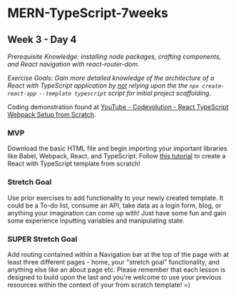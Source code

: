 # MERN-TypeScript-7weeks

## Week 3 - Day 4

*Prerequisite Knowledge: installing node packages, crafting components, and React navigation with react-router-dom.*

*Exercise Goals: Gain more detailed knowledge of the architecture of a React with TypeScript application by <ins>not</ins> relying upon the the `npx create-react-app --template typescript` script for initial project scaffolding.*

Coding demonstration found at [YouTube - Codevolution - React TypeScript Webpack Setup from Scratch](https://www.youtube.com/watch?v=Elpu7CIuqjY&list=PLC3y8-rFHvwiWPS2RO3BKotLRfgg_8WEo).

### MVP

Download the basic HTML file and begin importing your important libraries like Babel, Webpack, React, and TypeScript. Follow [this tutorial](https://www.youtube.com/watch?v=Elpu7CIuqjY&list=PLC3y8-rFHvwiWPS2RO3BKotLRfgg_8WEo) to create a React with TypeScript template from scratch! 

### Stretch Goal
Use prior exercises to add functionality to your newly created template. It could be a To-do list, consume an API, take data as a login form, blog, or anything your imagination can come up with! Just have some fun and gain some experience inputting variables and manipulating state.

### SUPER Stretch Goal
Add routing contained within a Navigation bar at the top of the page with at least three different pages - home, your "stretch goal" functionality, and anything else like an about page etc. Please remember that each lesson is designed to build upon the last and you're welcome to use your previous resources within the context of your from scratch template! =) 